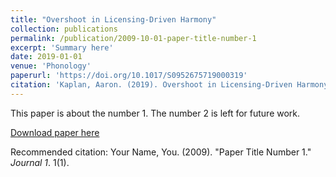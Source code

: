 ```yaml
---
title: "Overshoot in Licensing-Driven Harmony"
collection: publications
permalink: /publication/2009-10-01-paper-title-number-1
excerpt: 'Summary here'
date: 2019-01-01
venue: 'Phonology'
paperurl: 'https://doi.org/10.1017/S0952675719000319'
citation: 'Kaplan, Aaron. (2019). Overshoot in Licensing-Driven Harmony. <i>Phonology</i>. 36.4: 605-626.'
---
```

This paper is about the number 1. The number 2 is left for future work.

[Download paper here](http://academicpages.github.io/files/paper1.pdf)

Recommended citation: Your Name, You. (2009). "Paper Title Number 1." <i>Journal 1</i>. 1(1).
